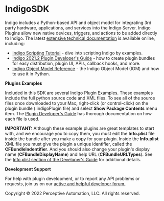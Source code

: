 # IndigoSDK

Indigo includes a Python-based API and object model for integrating 3rd party hardware, applications, and services into the Indigo Server. Indigo Plugins allow new native devices, triggers, and actions to be added directly to Indigo. The latest [extensive technical documentation](https://www.indigodomo.com/docs/documents#technical_documents) is available online, including:

- [Indigo Scripting Tutorial](https://www.indigodomo.com/docs/plugin_scripting_tutorial) - dive into scripting Indigo by examples.
- [Indigo 2021.2 Plugin Developer's Guide](https://www.indigodomo.com/docs/plugin_guide) - how to create plugin bundles for easy distribution, plugin UI, APIs, callback hooks, and more.
- [Indigo Object Model Reference](https://www.indigodomo.com/docs/object_model_reference) - the Indigo Object Model (IOM) and how to use it in Python.

**Plugins Examples**

Included in this SDK are several Indigo Plugin Examples. These examples include the full python source code and XML files. To see all of the source files once downloaded to your Mac, right-click (or control-click) on the plugin bundle (.indigoPlugin file) and select **Show Package Contents** menu item. The [Plugin Developer's Guide](https://www.indigodomo.com/docs/plugin_guide) has thorough documentation on how each file is used.

**IMPORTANT:** Although these example plugins are great templates to start with, and we encourage you to copy them, you must edit the **Info.plist** file inside the bundle after you make a copy for your plugin. Inside the **Info.plist** XML file you must give the plugin a unique identifier, called the **CFBundleIndentifier**. And you should also change your plugin's display name (**CFBundleDisplayName**) and help URL (**CFBundleURLTypes**). See the [Info.plist section of the Developer's Guide](https://www.indigodomo.com/docs/plugin_guide#the_infoplist_file) for additional details.

**Development Support**

For help with plugin development, or to report any API problems or requests, join us on our [active and helpful developer forum.](https://forums.indigodomo.com/viewforum.php?f=18)

Copyright © 2022 Perceptive Automation, LLC. All rights reserved.
